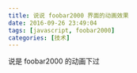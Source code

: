 ```yaml
---
title: 说说 foobar2000 界面的动画效果
date: 2016-09-26 23:49:04
tags: [javascript, foobar2000]
categories: [技术]
---
```



说是 foobar2000 的动画下过
